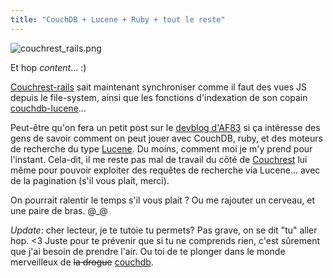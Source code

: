 ```yaml
---
title: "CouchDB + Lucene + Ruby + tout le reste"
---
```


![couchrest_rails.png](http://static.cyprio.net/wtf/media/couchrest_rails.png)

Et hop *content*... :)

[Couchrest-rails](http://github.com/sakrafd/couchrest_rails/tree/master) sait
maintenant synchroniser comme il faut des vues JS depuis le file-system, ainsi
que les fonctions d'indexation de son copain [couchdb-lucene](http://github.com/rnewson/couchdb-lucene/tree/master)...

Peut-être qu'on fera un petit post sur le [devblog
d'AF83](http://dev.af83.com/) si ça intéresse des gens de savoir comment on
peut jouer avec CouchDB, ruby, et des moteurs de recherche du type
[Lucene](http://lucene.apache.org/java/docs/). Du moins, comment moi je m'y
prend pour l'instant. Cela-dit, il me reste pas mal de travail du côté de
[Couchrest](http://github.com/jchris/couchrest/tree/master) lui même pour
pouvoir exploiter des requêtes de recherche via Lucene... avec de la pagination
(s'il vous plait, merci).

On pourrait ralentir le temps s'il vous plait ? Ou me rajouter un cerveau, et
une paire de bras. @_@

_Update_: cher lecteur, je te tutoie tu permets? Pas grave, on se dit "tu"
aller hop. <3 Juste pour te prévenir que si tu ne comprends rien, c'est
sûrement que j'ai besoin de prendre l'air. Ou toi de te plonger dans le monde
merveilleux de <s>la drogue</s> [couchdb](http://couchdb.apache.org).

